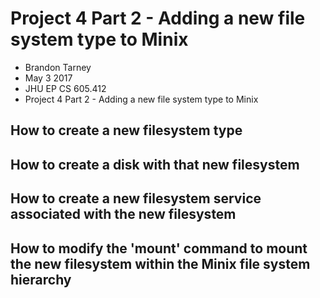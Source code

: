 # Project 4 Part 2 - Adding a new file system type to Minix
- Brandon Tarney
- May 3 2017
- JHU EP CS 605.412
- Project 4 Part 2 - Adding a new file system type to Minix

## How to create a new filesystem type 

## How to create a disk with that new filesystem

## How to create a new filesystem service associated with the new filesystem

## How to modify the 'mount' command to mount the new filesystem within the Minix file system hierarchy
